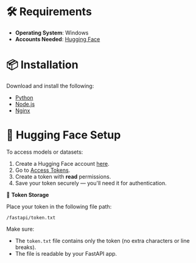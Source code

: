 # 🛠️ Requirements

- **Operating System**: Windows
- **Accounts Needed**: [Hugging Face](https://huggingface.co/join)

# 📦 Installation

Download and install the following:

- [Python](https://www.python.org/downloads/)
- [Node.js](https://nodejs.org/)
- [Nginx](https://nginx.org/en/download.html)

# 🔐 Hugging Face Setup

To access models or datasets:

1. Create a Hugging Face account [here](https://huggingface.co/join).
2. Go to [Access Tokens](https://huggingface.co/settings/tokens).
3. Create a token with **read** permissions.
4. Save your token securely — you'll need it for authentication.

📁 **Token Storage**

Place your token in the following file path:

`/fastapi/token.txt`

Make sure:
- The `token.txt` file contains only the token (no extra characters or line breaks).
- The file is readable by your FastAPI app.